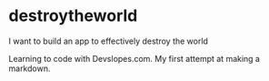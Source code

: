# destroytheworld
I want to build an app to effectively destroy the world

Learning to code with Devslopes.com. My first attempt at making a markdown.
